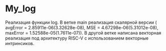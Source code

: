 # My_log
Реализация функции log. В ветке main реализация скалярной версии ( avgError = 2.85911e-06(3.32628e-08), MSE = 4.67298e-06(5.31012e-08), maxError = 1.52588e-05(1.7611e-07)).
В другой ветке написана векторная реализация под архитектуру RISC-V с использованием векторные интринсиков.
